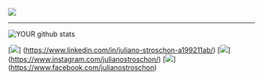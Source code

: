 <!-- [![willianrod's wakatime stats](https://github-readme-stats.vercel.app/api/wakatime?username=julianostroschon)](https://github.com/anuraghazra/github-readme-stats) -->
<img align="center" src="https://github-readme-stats.vercel.app/api?username=julianostroschon&show_icons=true&theme=dracula&hide=stars,issues" />

<!-- [![Top Langs](https://github-readme-stats.vercel.app/api/top-langs/?username=julianostroschon&layout=compact&show_icons=true&theme=radical)](https://github.com/anuraghazra/github-readme-stats) -->
-----------------------------------------

![YOUR github stats](https://github-readme-stats.vercel.app/api?username=julianostroschon)

[<img src="https://img.shields.io/badge/linkedin-%230077B5.svg?&style=for-the-badge&logo=linkedin&logoColor=white" />]
(https://www.linkedin.com/in/juliano-stroschon-a199211ab/) 
[<img src = "https://img.shields.io/badge/instagram-%23E4405F.svg?&style=for-the-badge&logo=instagram&logoColor=white">]
(https://www.instagram.com/julianostroschon/) 
[<img src = "https://img.shields.io/badge/facebook-%231877F2.svg?&style=for-the-badge&logo=facebook&logoColor=white">]
(https://www.facebook.com/julianostroschon)
